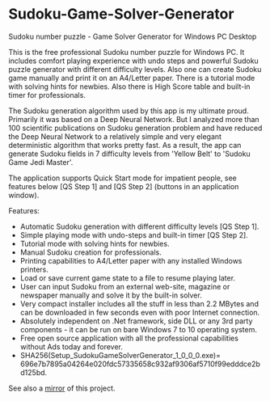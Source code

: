 # Sudoku-Game-Solver-Generator
Sudoku number puzzle - Game Solver Generator for Windows PC Desktop

This is the free professional Sudoku number puzzle for Windows PC. It includes comfort playing experience with undo steps and powerful Sudoku puzzle generator with different difficulty levels. Also one can create Sudoku game manually and print it on an A4/Letter paper. There is a tutorial mode with solving hints for newbies. Also there is High Score table and built-in timer for professionals.

The Sudoku generation algorithm used by this app is my ultimate proud. Primarily it was based on a Deep Neural Network. But I analyzed more than 100 scientific publications on Sudoku generation problem and have reduced the Deep Neural Network to a relatively simple and very elegant deterministic algorithm that works pretty fast. As a result, the app can generate Sudoku fields in 7 difficulty levels from 'Yellow Belt' to 'Sudoku Game Jedi Master'.

The application supports Quick Start mode for impatient people, see features below [QS Step 1] and [QS Step 2] (buttons in an application window).


Features:

* Automatic Sudoku generation with different difficulty levels [QS Step 1].
* Simple playing mode with undo-steps and built-in timer [QS Step 2].
* Tutorial mode with solving hints for newbies.
* Manual Sudoku creation for professionals.
* Printing capabilities to A4/Letter paper with any installed Windows printers.
* Load or save current game state to a file to resume playing later.
* User can input Sudoku from an external web-site, magazine or newspaper manually and solve it by the built-in solver.
* Very compact installer includes all the stuff in less than 2.2 MBytes and can be downloaded in few seconds even with poor Internet connection.
* Absolutely independent on .Net framework, side DLL or any 3rd party components - it can be run on bare Windows 7 to 10 operating system.
* Free open source application with all the professional capabilities without Ads today and forever.
* SHA256(Setup_SudokuGameSolverGenerator_1_0_0_0.exe)= 696e7b7895a04264e020fdc57335658c932af9306af5710f99edddce2bd125bd.

See also a [mirror](https://sourceforge.net/projects/sudoku-game-solver-generator/) of this project.
